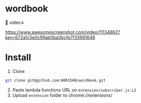 # wordbook

🎥 video↓

https://www.awesomescreenshot.com/video/11134862?key=672a1c5e0c99ab0ba0bcfe7f33661648

# Install
1. Clone
```bash
git clone git@github.com:H0R15H0/wordbook.git
```
2. Paste lambda functions URL on `extension/subscriber.js:L2`
3. Upload `extension` folder to chrome://extensions/
